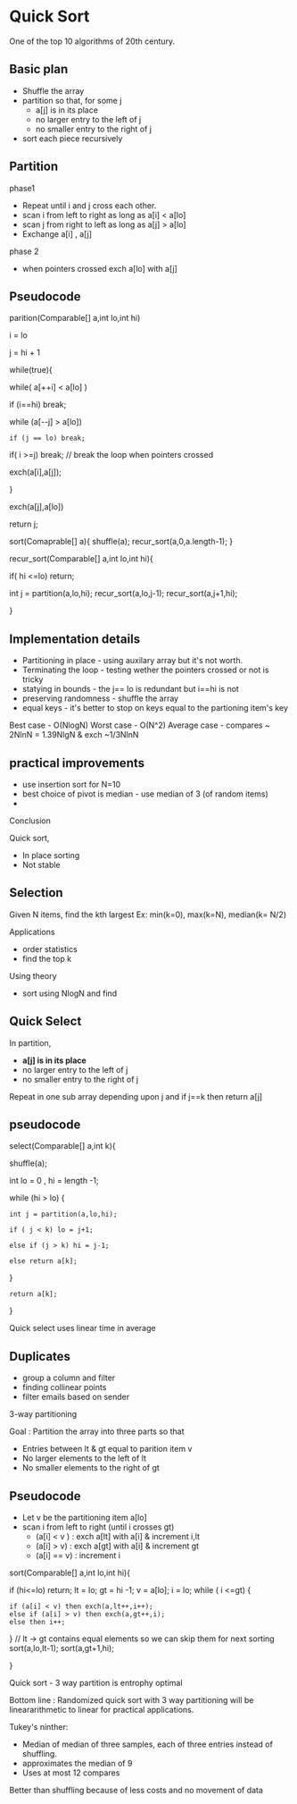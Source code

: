 Quick Sort
=

One of the top 10 algorithms of 20th century.


Basic plan
-

* Shuffle the array
* partition so that, for some j
  + a[j] is in its place
  + no larger entry to the left of j
  + no smaller entry to the right of j
* sort each piece recursively


Partition
-

phase1

* Repeat until i and j cross each other.
* scan i from left to right as long as a[i] < a[lo]
* scan j from right to left as long as a[j] > a[lo]
* Exchange a[i] , a[j]

phase 2

* when pointers crossed exch a[lo] with a[j]


Pseudocode
-

parition(Comparable[] a,int lo,int hi)

 i = lo

 j = hi + 1

 while(true){

  while( a[++i] < a[lo] )

   if (i==hi) break;

  while (a[--j] > a[lo])

    if (j == lo) break;

   if( i >=j) break; // break the loop when pointers crossed

   exch(a[i],a[j]);
   
 }
 
 exch(a[j],a[lo])
 
 return j;

sort(Comaprable[] a){
 shuffle(a);
 recur_sort(a,0,a.length-1);
}

recur_sort(Comparable[] a,int lo,int hi){

if( hi <=lo) return;

int j = partition(a,lo,hi);
recur_sort(a,lo,j-1);
recur_sort(a,j+1,hi);

}


Implementation details
-

* Partitioning in place - using auxilary array but it's not worth.
* Terminating the loop - testing wether the pointers crossed or not is tricky
* statying in bounds - the j== lo is redundant but i==hi is not
* preserving randomness - shuffle the array
* equal keys - it's better to stop on keys equal to the partioning item's key


Best case - O(NlogN)
Worst case - O(N^2)
Average case - compares ~ 2NlnN = 1.39NlgN & exch ~1/3NlnN

practical improvements
-

* use insertion sort for N=10
* best choice of pivot is median - use median of 3 (of random items)
* 

Conclusion

Quick sort,

 * In place sorting
 * Not stable
 
Selection
-

Given N items, find the kth largest
Ex: min(k=0), max(k=N), median(k= N/2)

Applications

* order statistics
* find the top k


Using theory

* sort using NlogN and find

Quick Select
-


In partition,

  + **a[j] is in its place**
  + no larger entry to the left of j
  + no smaller entry to the right of j
  
Repeat in one sub array depending upon j and if j==k then return a[j]

pseudocode
-

 select(Comparable[] a,int k){
  
 shuffle(a);
   
   int lo = 0 , hi = length -1;
 
   while (hi > lo) {
   
    int j = partition(a,lo,hi);
	
	if ( j < k) lo = j+1;
	
	else if (j > k) hi = j-1;
	
	else return a[k];   
   
   }
   
	return a[k];
 }
 
 
 Quick select uses linear time in average

 
 
 Duplicates
 -
 
 * group a column and filter
 * finding collinear points
 * filter emails based on sender
 
 3-way partitioning
 
 Goal : Partition the array into three parts so that
 
  * Entries between lt & gt equal to parition item v
  * No larger elements to the left of lt
  * No smaller elements to the right of gt
  
  
 Pseudocode
 -
 
 * Let v be the partitioning item a[lo]
 * scan i from left to right (until i crosses gt)
	+ (a[i] < v ) : exch a[lt] with a[i] & increment i,lt
	+ (a[i] > v) : exch a[gt] with a[i] & increment gt
	+ (a[i] == v) : increment i
	

sort(Comparable[] a,int lo,int hi){

 if (hi<=lo) return;
 lt = lo;
 gt = hi -1;
 v = a[lo];
 i = lo;
 while ( i <=gt) {
 
	if (a[i] < v) then exch(a,lt++,i++);
	else if (a[i] > v) then exch(a,gt++,i);
	else then i++;
	
 }
 // lt -> gt contains equal elements so we can skip them for next sorting
 sort(a,lo,lt-1);
 sort(a,gt+1,hi);

}

	

 Quick sort - 3 way partition is entrophy optimal
 
 
 Bottom line : Randomized quick sort with 3 way partitioning will be lineararithmetic to linear for practical applications.


Tukey's ninther: 

* Median of median of three samples, each of three entries instead of shuffling.
* approximates the median of 9
* Uses at most 12 compares

Better than shuffling because of less costs and no movement of data



